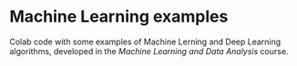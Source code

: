 # Machine Learning examples #
Colab code with some examples of Machine Lerning and Deep Learning algorithms, developed in the *Machine Learning and Data Analysis* course.
